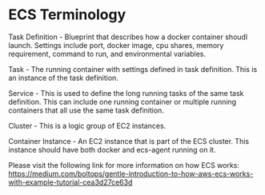 # ECS Terminology

Task Definition - Blueprint that describes how a docker container shoudl launch. Settings include port, docker image, cpu shares, memory requirement, command to run, and environmental variables. 

Task - The running container with settings defined in task definition. This is an instance of the task definition. 

Service - This is used to define the long running tasks of the same task definition. This can include one running container or multiple running containers that all use the same task definition. 

Cluster - This is a logic group of EC2 instances. 

Container Instance - An EC2 instance that is part of the ECS cluster. This instance should have both docker and ecs-agent running on it. 

Please visit the following link for more information on how ECS works: 
https://medium.com/boltops/gentle-introduction-to-how-aws-ecs-works-with-example-tutorial-cea3d27ce63d 
